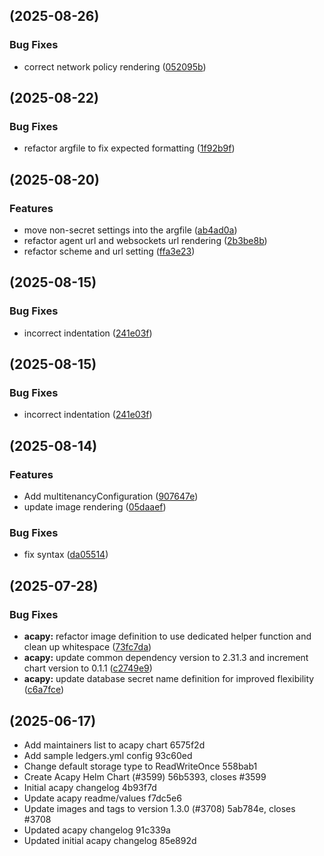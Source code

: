 ##  (2025-08-26)

### Bug Fixes

* correct network policy rendering ([052095b](https://github.com/i5okie/owf-helm-charts/commit/052095b025f90bd5a675e9b414b4e50e9b61f582))
##  (2025-08-22)

### Bug Fixes

* refactor argfile to fix expected formatting ([1f92b9f](https://github.com/i5okie/owf-helm-charts/commit/1f92b9f23a389bbed76697676effe7eb22a132fb))
##  (2025-08-20)

### Features

* move non-secret settings into the argfile ([ab4ad0a](https://github.com/i5okie/owf-helm-charts/commit/ab4ad0aa7fe0f81764d8a148d172f6e91a03d887))
* refactor agent url and websockets url rendering ([2b3be8b](https://github.com/i5okie/owf-helm-charts/commit/2b3be8b3d1a8256d82dc957455dd970bbad6c08e))
* refactor scheme and url setting ([ffa3e23](https://github.com/i5okie/owf-helm-charts/commit/ffa3e23c3ba12be7f63e5ac96f5b0c458cc54f05))
##  (2025-08-15)

### Bug Fixes

* incorrect indentation ([241e03f](https://github.com/i5okie/owf-helm-charts/commit/241e03f52e2e841d94a9051518b1288604cf30b2))
##  (2025-08-15)

### Bug Fixes

* incorrect indentation ([241e03f](https://github.com/i5okie/owf-helm-charts/commit/241e03f52e2e841d94a9051518b1288604cf30b2))
##  (2025-08-14)

### Features

* Add multitenancyConfiguration ([907647e](https://github.com/i5okie/owf-helm-charts/commit/907647e3b0ef5eb550d44f2bae8272cf77bb01fd))
* update image rendering ([05daaef](https://github.com/i5okie/owf-helm-charts/commit/05daaef949e6895ffba858697a581d0187b6ea64))

### Bug Fixes

* fix syntax ([da05514](https://github.com/i5okie/owf-helm-charts/commit/da05514f4c1700129222c6de5d571d526ff8fdd3))
##  (2025-07-28)

### Bug Fixes

* **acapy:** refactor image definition to use dedicated helper function and clean up whitespace ([73fc7da](https://github.com/i5okie/owf-helm-charts/commit/73fc7daa3e64ccb462363705006ab72b229c1f9b))
* **acapy:** update common dependency version to 2.31.3 and increment chart version to 0.1.1 ([c2749e9](https://github.com/i5okie/owf-helm-charts/commit/c2749e9b57c3d2ed3450a66ab40b4972db02fe82))
* **acapy:** update database secret name definition for improved flexibility ([c6a7fce](https://github.com/i5okie/owf-helm-charts/commit/c6a7fceb56ae280543d3231b7af925ce90ae291d))
##  (2025-06-17)

* Add maintainers list to acapy chart 6575f2d
* Add sample ledgers.yml config 93c60ed
* Change default storage type to ReadWriteOnce 558bab1
* Create Acapy Helm Chart (#3599) 56b5393, closes #3599
* Initial acapy changelog 4b93f7d
* Update acapy readme/values f7dc5e6
* Update images and tags to version 1.3.0 (#3708) 5ab784e, closes #3708
* Updated acapy changelog 91c339a
* Updated initial acapy changelog 85e892d



